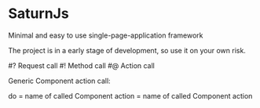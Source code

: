 # SaturnJs
Minimal and easy to use single-page-application framework

The project is in a early stage of development, so use it on your own risk.

#? Request call
#! Method call
#@ Action call

Generic Component action call:

do = name of called Component
action = name of called Component action
